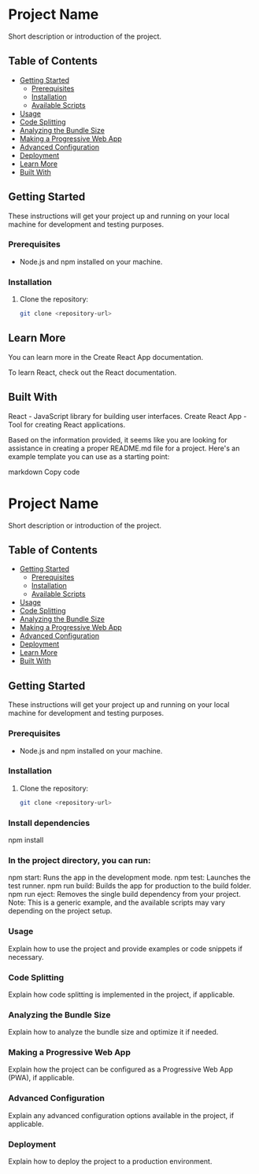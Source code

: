 # Project Name

Short description or introduction of the project.

## Table of Contents

- [Getting Started](#getting-started)
  - [Prerequisites](#prerequisites)
  - [Installation](#installation)
  - [Available Scripts](#available-scripts)
- [Usage](#usage)
- [Code Splitting](#code-splitting)
- [Analyzing the Bundle Size](#analyzing-the-bundle-size)
- [Making a Progressive Web App](#making-a-progressive-web-app)
- [Advanced Configuration](#advanced-configuration)
- [Deployment](#deployment)
- [Learn More](#learn-more)
- [Built With](#built-with)

## Getting Started

These instructions will get your project up and running on your local machine for development and testing purposes.

### Prerequisites

- Node.js and npm installed on your machine.

### Installation

1. Clone the repository:
   ```bash
   git clone <repository-url>


## Learn More
You can learn more in the Create React App documentation.

To learn React, check out the React documentation.

## Built With
React - JavaScript library for building user interfaces.
Create React App - Tool for creating React applications.

Based on the information provided, it seems like you are looking for assistance in creating a proper README.md file for a project. Here's an example template you can use as a starting point:

markdown
Copy code
# Project Name

Short description or introduction of the project.

## Table of Contents

- [Getting Started](#getting-started)
  - [Prerequisites](#prerequisites)
  - [Installation](#installation)
  - [Available Scripts](#available-scripts)
- [Usage](#usage)
- [Code Splitting](#code-splitting)
- [Analyzing the Bundle Size](#analyzing-the-bundle-size)
- [Making a Progressive Web App](#making-a-progressive-web-app)
- [Advanced Configuration](#advanced-configuration)
- [Deployment](#deployment)
- [Learn More](#learn-more)
- [Built With](#built-with)

## Getting Started

These instructions will get your project up and running on your local machine for development and testing purposes.

### Prerequisites

- Node.js and npm installed on your machine.

### Installation

1. Clone the repository:
   ```bash
   git clone <repository-url>
### Install dependencies
npm install

### In the project directory, you can run:

npm start: Runs the app in the development mode.
npm test: Launches the test runner.
npm run build: Builds the app for production to the build folder.
npm run eject: Removes the single build dependency from your project.
Note: This is a generic example, and the available scripts may vary depending on the project setup.

### Usage
Explain how to use the project and provide examples or code snippets if necessary.

### Code Splitting
Explain how code splitting is implemented in the project, if applicable.

### Analyzing the Bundle Size
Explain how to analyze the bundle size and optimize it if needed.

### Making a Progressive Web App
Explain how the project can be configured as a Progressive Web App (PWA), if applicable.

### Advanced Configuration
Explain any advanced configuration options available in the project, if applicable.

### Deployment
Explain how to deploy the project to a production environment.
